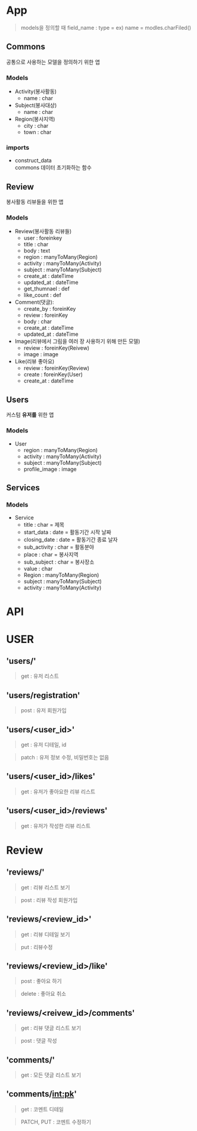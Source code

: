 # App
> models을 정의할 때  field_name : type = ex) name = modles.charFiled()
## Commons
공통으로 사용하는 모델을 정의하기 위한 앱
### Models
* Activity(봉사활동)
  * name : char
* Subject(봉사대상)
  * name : char
* Region(봉사지역)
  * city : char
  * town : char

### imports
* construct_data  
  commons 데이터 초기화하는 함수
  

## Review
봉사활동 리뷰들을 위한 앱
### Models
* Review(봉사활동 리뷰들)
  * user : foreinkey
  * title : char
  * body : text
  * region : manyToMany(Region)
  * activity : manyToMany(Activity)
  * subject : manyToMany(Subject)
  * create_at : dateTime
  * updated_at : dateTime
  * get_thumnael : def
  * like_count : def
* Comment(댓글):
  * create_by : foreinKey
  * review : foreinKey
  * body : char
  * create_at : dateTime
  * updated_at : dateTime
* Image(리뷰에서 그림을 여러 장 사용하기 위해 만든 모델)
  * review : foreinKey(Reivew)
  * image : image
* Like(리뷰 좋아요)
  * review : foreinKey(Review)
  * create : foreinKey(User)
  * create_at : dateTime

## Users
커스텀 **유저를** 위한 앱
### Models
* User
  * region : manyToMany(Region)
  * activity : manyToMany(Activity)
  * subject : manyToMany(Subject)
  * profile_image : image

## Services

### Models
* Service
  * title : char = 제목
  * start_data : date = 활동기간 시작 날짜
  * closing_date : date = 활동기간 종료 날자
  * sub_activity : char = 활동분야
  * place : char = 봉사지역
  * sub_subject : char = 봉사장소
  * value : char
  * Region : manyToMany(Region)
  * subject : manyToMany(Subject)
  * activity : manyToMany(Activity)


# API
# USER
## 'users/'
> get :
유저 리스트 
## 'users/registration'
> post :
유저 회원가입
## 'users/<user_id>'
> get :
유저 디테일, id

> patch : 유저 정보 수정, 비밀번호는 없음
## 'users/<user_id>/likes'
> get :
유저가 좋아요한 리뷰 리스트
## 'users/<user_id>/reviews'
> get :
유저가 작성한 리뷰 리스트

# Review
## 'reviews/'
> get : 리뷰 리스트 보기

> post : 리뷰 작성 회원가입

## 'reviews/<review_id>'
> get : 리뷰 디테일 보기

> put : 리뷰수정

## 'reviews/<review_id>/like'
> post : 좋아요 하기

> delete : 좋아요 취소

## 'reviews/<reivew_id>/comments'
> get : 리뷰 댓글 리스트 보기

> post : 댓글 작성

## 'comments/'
> get : 모든 댓글 리스트 보기

## 'comments/<int:pk>'
> get : 코멘트 디테일

> PATCH, PUT : 코멘트 수정하기